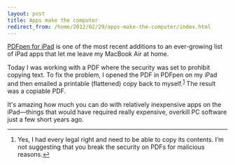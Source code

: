 ```yaml
---
layout: post
title: Apps make the computer
redirect_from: /home/2012/02/29/apps-make-the-computer/index.html
---
```

<p><a href="http://www.smilesoftware.com/PDFpen/iOS/features.html">PDFpen for iPad</a> is one of the most recent additions to an ever-growing list of iPad apps that let me leave my MacBook Air at home.</p>
<p>Today I was working with a PDF where the security was set to prohibit copying text. To fix the problem, I opened the PDF in PDFpen on my iPad and then emailed a printable (flattened) copy back to myself.<sup id="fnref:1"><a href="#fn:1" rel="footnote">1</a></sup> The result was a copiable PDF.</p>
<p>It's amazing how much you can do with relatively inexpensive apps on the iPad—things that would have required really expensive, overkill PC software just a few short years ago.</p>
<hr>
<ol>
<li id="fn:1">
<p>Yes, I had every legal right and need to be able to copy its contents. I&rsquo;m not suggesting that you break the security on PDFs for malicious reasons.<a href="#fnref:1" rev="footnote">&#8617;</a></p>
</li>
</ol>
<p>&nbsp;</p>
<p>&nbsp;</p>
